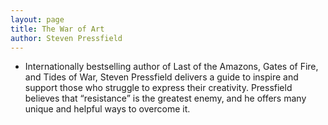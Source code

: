 ```yaml
---
layout: page
title: The War of Art
author: Steven Pressfield
--- 
```



- Internationally bestselling author of Last of the Amazons, Gates of Fire, and Tides of War, Steven Pressfield delivers a guide to inspire and support those who struggle to express their creativity. Pressfield believes that “resistance” is the greatest enemy, and he offers many unique and helpful ways to overcome it.